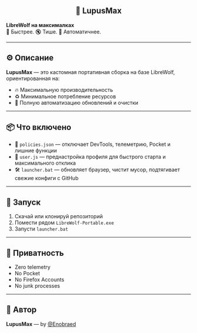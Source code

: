 <h2 align="center">🐺 LupusMax</h2>

**LibreWolf на максималках**  
🚀 Быстрее. 🔇 Тише. 🤖 Автоматичнее.

---

## ⚙️ Описание

**LupusMax** — это кастомная портативная сборка на базе LibreWolf, ориентированная на:
- 🔥 Максимальную производительность
- ♻️ Минимальное потребление ресурсов
- 🤖 Полную автоматизацию обновлений и очистки

---

## 📦 Что включено

- 💼 `policies.json` — отключает DevTools, телеметрию, Pocket и лишние функции
- 🧠 `user.js` — преднастройка профиля для быстрого старта и максимального отклика
- 🛠️ `launcher.bat` — обновляет браузер, чистит мусор, подтягивает свежие конфиги с GitHub

---

## 🚀 Запуск

1. Скачай или клонируй репозиторий
2. Помести рядом `LibreWolf-Portable.exe`
3. Запусти `launcher.bat`

---

## 🔐 Приватность

- Zero telemetry
- No Pocket
- No Firefox Accounts
- No junk processes

---

## 🧩 Автор

**LupusMax** — by [@Enobraed](https://github.com/Enobraed)
